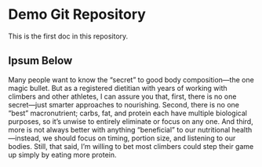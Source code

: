 # Demo Git Repository

This is the first doc in this repository.

## Ipsum Below
Many people want to know the “secret” to good body composition—the one magic
bullet. But as a registered dietitian with years of working with climbers and
other athletes, I can assure you that, first, there is no one secret—just
smarter approaches to nourishing. Second, there is no one “best” macronutrient;
carbs, fat, and protein each have multiple biological purposes, so it’s unwise
to entirely eliminate or focus on any one. And third, more is not always
better with anything “beneficial” to our nutritional health—instead, we should
focus on timing, portion size, and listening to our bodies. Still, that said,
I’m willing to bet most climbers could step their game up simply by eating
more protein.
